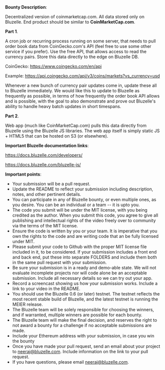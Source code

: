 **Bounty Description**:

Decentralized version of coinmarketcap.com. All data stored only on Bluzelle. End product should be similar to **CoinMarketCap.com**.

**Part 1**. 

A cron job or recurring process running on some server, that needs to pull order book data from CoinGecko.com's API (feel free to use some other service if you prefer). Use the free API, that allows access to read the currency pairs. Store this data directly to the edge on Bluzelle DB. 

CoinGecko: https://www.coingecko.com/en/api

Example: https://api.coingecko.com/api/v3/coins/markets?vs_currency=usd

Whenever a new bunch of currency pair updates come in, update these all to Bluzelle immediately. We would like this to update to Bluzelle as frequently as possible, in terms of how frequently the order book API allows and is possible, with the goal to also demonstrate and prove out Bluzelle's ability to handle heavy batch updates in short timespans.

**Part 2**. 

Web app (much like CoinMarketCap.com) pulls this data directly from Bluzelle using the Bluzelle JS libraries. The web app itself is simply static JS + HTML5 that can be hosted on S3 (or elsewhere). 

**Important Bluzelle documentation links**:

https://docs.bluzelle.com/developers/

https://docs.bluzelle.com/bluzelle-js/

**Important points**:

- Your submission will be a pull request.
- Update the README to reflect your submission including description, notes, and other pertinent details.
- You can participate in any of Bluzelle bounty, or even multiple ones, as you desire. You can be an individual or a team -- it is upto you. 
- The code you submit will be under the MIT license, with you being credited as the author. When you submit this code, you agree to give all publishing and intellectual rights of the video freely over to community via the terms of the MIT license.
- Ensure the code is written by you or your team. It is imperative that you own the rights to the code and are writing code that an be fully licensed under MIT.
- Please submit your code to Github with the proper MIT license file included in it, to be considered. If your submission includes a front end and back end, put these into separate FOLDERS and include them both in the same pull request with your submission.
- Be sure your submission is in a ready and demo-able state. We will not evaluate incomplete projects nor will code alone be an acceptable submission. Include all necessary details so we can try out your app.
- Record a screencast showing us how your submission works. Include a link to your video in the README.
- You should use the Bluzelle 0.6 (or later) testnet. The testnet reflects the most recent stable build of Bluzelle, and the latest testnet is running the MEIER release.
- The Bluzelle team will be solely responsible for choosing the winners, and if warranted, multiple winners are possible for each bounty. 
- The Bluzelle team will make the final decision, and reserves the right to not award a bounty for a challenge if no acceptable submissions are made. 
- Include your Ethereum address with your submission, in case you win the bounty
- Once you have made your pull request, send an email about your project to neeraj@bluzelle.com. Include information on the link to your pull request.
- If you have questions, please email neeraj@bluzelle.com.
